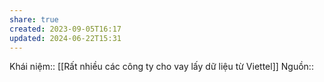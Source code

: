 ```yaml
---
share: true
created: 2023-09-05T16:17
updated: 2024-06-22T15:31
---
```

Khái niệm:: 
[[Rất nhiều các công ty cho vay lấy dữ liệu từ Viettel]]
Nguồn:: 
